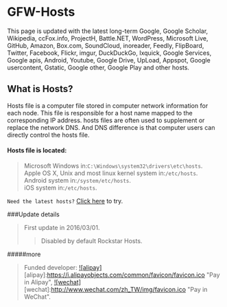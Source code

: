 # GFW-Hosts
This page is updated with the latest long-term Google, Google Scholar, Wikipedia, ccFox.info, ProjectH, Battle.NET, WordPress, Microsoft Live, GitHub, Amazon, Box.com, SoundCloud, inoreader, Feedly, FlipBoard, Twitter, Facebook, Flickr, imgur, DuckDuckGo, Ixquick, Google Services, Google apis, Android, Youtube, Google Drive, UpLoad, Appspot, Google usercontent, Gstatic, Google other, Google Play and other hosts.
## What is Hosts?
Hosts file is a computer file stored in computer network information for each node. This file is responsible for a host name mapped to the corresponding IP address. hosts files are often used to supplement or replace the network DNS. And DNS difference is that computer users can directly control the hosts file.
#### Hosts file is located:
 >Microsoft Windows in:`C:\Windows\system32\drivers\etc\hosts`.<br>
 >Apple OS X, Unix and most linux kernel system in:`/etc/hosts`.<br>
 >Android system in:`/system/etc/hosts`.<br>
 >iOS system in:`/etc/hosts`.<br>
 
 
`Need the latest hosts?` [Click here](./latest) to try.  

###Update details
>First update in 2016/03/01.
>>Disabled by default Rockstar Hosts.
 
#####more
>Funded developer:
[![alipay]](http://pay.devsoft.cn/alipay)
[alipay]:https://i.alipayobjects.com/common/favicon/favicon.ico "Pay in Alipay",
[![wechat]](http://pay.devsoft.cn/wechat)
[wechat]:http://www.wechat.com/zh_TW/img/favicon.ico "Pay in WeChat".

